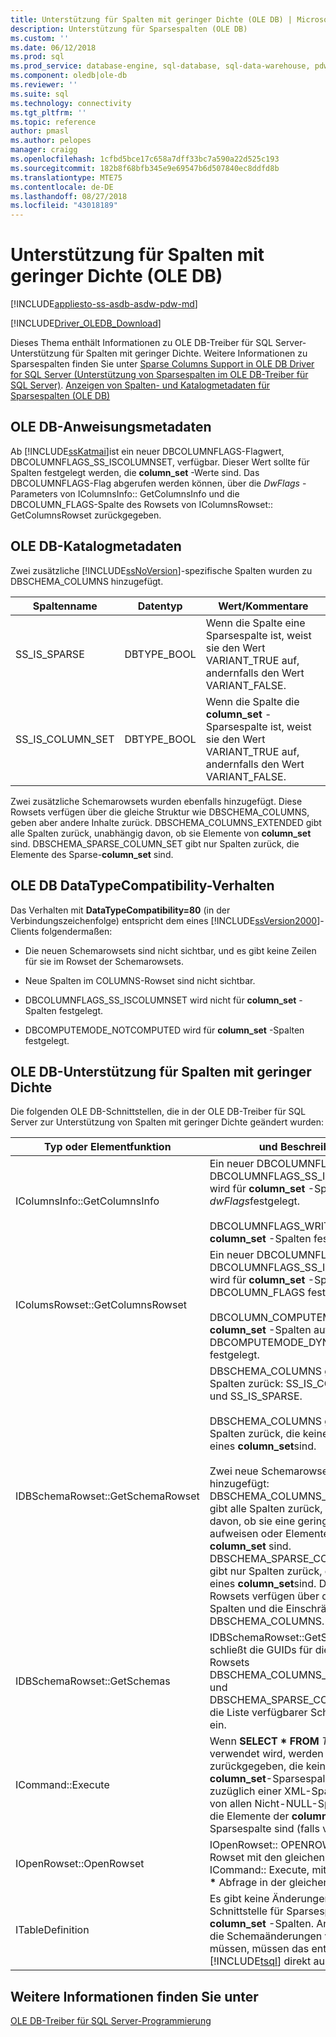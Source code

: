 ```yaml
---
title: Unterstützung für Spalten mit geringer Dichte (OLE DB) | Microsoft-Dokumentation
description: Unterstützung für Sparsespalten (OLE DB)
ms.custom: ''
ms.date: 06/12/2018
ms.prod: sql
ms.prod_service: database-engine, sql-database, sql-data-warehouse, pdw
ms.component: oledb|ole-db
ms.reviewer: ''
ms.suite: sql
ms.technology: connectivity
ms.tgt_pltfrm: ''
ms.topic: reference
author: pmasl
ms.author: pelopes
manager: craigg
ms.openlocfilehash: 1cfbd5bce17c658a7dff33bc7a590a22d525c193
ms.sourcegitcommit: 182b8f68bfb345e9e69547b6d507840ec8ddfd8b
ms.translationtype: MTE75
ms.contentlocale: de-DE
ms.lasthandoff: 08/27/2018
ms.locfileid: "43018189"
---
```

# <a name="sparse-columns-support-ole-db"></a>Unterstützung für Spalten mit geringer Dichte (OLE DB)
[!INCLUDE[appliesto-ss-asdb-asdw-pdw-md](../../../includes/appliesto-ss-asdb-asdw-pdw-md.md)]

[!INCLUDE[Driver_OLEDB_Download](../../../includes/driver_oledb_download.md)]

  Dieses Thema enthält Informationen zu OLE DB-Treiber für SQL Server-Unterstützung für Spalten mit geringer Dichte. Weitere Informationen zu Sparsespalten finden Sie unter [Sparse Columns Support in OLE DB Driver for SQL Server (Unterstützung von Sparsespalten im OLE DB-Treiber für SQL Server)](../../oledb/features/sparse-columns-support-in-oledb-driver-for-sql-server.md). [Anzeigen von Spalten- und Katalogmetadaten für Sparsespalten &#40;OLE DB&#41;](../../oledb/ole-db-how-to/display-column-and-catalog-metadata-for-sparse-columns-ole-db.md)  
  
## <a name="ole-db-statement-metadata"></a>OLE DB-Anweisungsmetadaten  
 Ab [!INCLUDE[ssKatmai](../../../includes/sskatmai-md.md)]ist ein neuer DBCOLUMNFLAGS-Flagwert, DBCOLUMNFLAGS_SS_ISCOLUMNSET, verfügbar. Dieser Wert sollte für Spalten festgelegt werden, die **column_set** -Werte sind. Das DBCOLUMNFLAGS-Flag abgerufen werden können, über die *DwFlags* -Parameters von IColumnsInfo:: GetColumnsInfo und die DBCOLUMN_FLAGS-Spalte des Rowsets von IColumnsRowset:: GetColumnsRowset zurückgegeben.  
  
## <a name="ole-db-catalog-metadata"></a>OLE DB-Katalogmetadaten  
 Zwei zusätzliche [!INCLUDE[ssNoVersion](../../../includes/ssnoversion-md.md)]-spezifische Spalten wurden zu DBSCHEMA_COLUMNS hinzugefügt.  
  
|Spaltenname|Datentyp|Wert/Kommentare|  
|-----------------|---------------|---------------------|  
|SS_IS_SPARSE|DBTYPE_BOOL|Wenn die Spalte eine Sparsespalte ist, weist sie den Wert VARIANT_TRUE auf, andernfalls den Wert VARIANT_FALSE.|  
|SS_IS_COLUMN_SET|DBTYPE_BOOL|Wenn die Spalte die **column_set** -Sparsespalte ist, weist sie den Wert VARIANT_TRUE auf, andernfalls den Wert VARIANT_FALSE.|  
  
 Zwei zusätzliche Schemarowsets wurden ebenfalls hinzugefügt. Diese Rowsets verfügen über die gleiche Struktur wie DBSCHEMA_COLUMNS, geben aber andere Inhalte zurück. DBSCHEMA_COLUMNS_EXTENDED gibt alle Spalten zurück, unabhängig davon, ob sie Elemente von **column_set** sind. DBSCHEMA_SPARSE_COLUMN_SET gibt nur Spalten zurück, die Elemente des Sparse-**column_set** sind.  
  
## <a name="ole-db-datatypecompatibility-behavior"></a>OLE DB DataTypeCompatibility-Verhalten  
 Das Verhalten mit **DataTypeCompatibility=80** (in der Verbindungszeichenfolge) entspricht dem eines [!INCLUDE[ssVersion2000](../../../includes/ssversion2000-md.md)]-Clients folgendermaßen:  
  
-   Die neuen Schemarowsets sind nicht sichtbar, und es gibt keine Zeilen für sie im Rowset der Schemarowsets.  
  
-   Neue Spalten im COLUMNS-Rowset sind nicht sichtbar.  
  
-   DBCOLUMNFLAGS_SS_ISCOLUMNSET wird nicht für **column_set** -Spalten festgelegt.  
  
-   DBCOMPUTEMODE_NOTCOMPUTED wird für **column_set** -Spalten festgelegt.  
  
## <a name="ole-db-support-for-sparse-columns"></a>OLE DB-Unterstützung für Spalten mit geringer Dichte  
 Die folgenden OLE DB-Schnittstellen, die in der OLE DB-Treiber für SQL Server zur Unterstützung von Spalten mit geringer Dichte geändert wurden:  
  
|Typ oder Elementfunktion|und Beschreibung|  
|-----------------------------|-----------------|  
|IColumnsInfo::GetColumnsInfo|Ein neuer DBCOLUMNFLAGS-Flagwert, DBCOLUMNFLAGS_SS_ISCOLUMNSET, wird für **column_set** -Spalten in *dwFlags*festgelegt.<br /><br /> DBCOLUMNFLAGS_WRITE wird für **column_set** -Spalten festgelegt.|  
|IColumsRowset::GetColumnsRowset|Ein neuer DBCOLUMNFLAGS-Flagwert, DBCOLUMNFLAGS_SS_ISCOLUMNSET, wird für **column_set** -Spalten in DBCOLUMN_FLAGS festgelegt.<br /><br /> DBCOLUMN_COMPUTEMODE wird für **column_set** -Spalten auf DBCOMPUTEMODE_DYNAMIC festgelegt.|  
|IDBSchemaRowset::GetSchemaRowset|DBSCHEMA_COLUMNS gibt zwei neue Spalten zurück: SS_IS_COLUMN_SET und SS_IS_SPARSE.<br /><br /> DBSCHEMA_COLUMNS gibt nur Spalten zurück, die keine Elemente eines **column_set**sind.<br /><br /> Zwei neue Schemarowsets wurden hinzugefügt: DBSCHEMA_COLUMNS_EXTENDED gibt alle Spalten zurück, unabhängig davon, ob sie eine geringe Dichte aufweisen oder Elemente von **column_set** sind. DBSCHEMA_SPARSE_COLUMN_SET gibt nur Spalten zurück, die Elemente eines **column_set**sind. Diese neuen Rowsets verfügen über die gleichen Spalten und die Einschränkungen wie DBSCHEMA_COLUMNS.|  
|IDBSchemaRowset::GetSchemas|IDBSchemaRowset::GetSchemas schließt die GUIDs für die neuen Rowsets DBSCHEMA_COLUMNS_EXTENDED und DBSCHEMA_SPARSE_COLUMN_SET in die Liste verfügbarer Schemarowsets ein.|  
|ICommand::Execute|Wenn **SELECT \* FROM** *Tabelle* verwendet wird, werden alle Spalten zurückgegeben, die keine Elemente der **column_set**-Sparsespalte sind, zuzüglich einer XML-Spalte, die Werte von allen Nicht-NULL-Spalten enthält, die Elemente der **column_set**-Sparsespalte sind (falls vorhanden).|  
|IOpenRowset::OpenRowset|IOpenRowset:: OPENROWSET gibt ein Rowset mit den gleichen Spalten wie ICommand:: Execute, mit einem **wählen \***  Abfrage in der gleichen Tabelle.|  
|ITableDefinition|Es gibt keine Änderungen an dieser Schnittstelle für Sparsespalten oder für **column_set** -Spalten. Anwendungen, die Schemaänderungen vornehmen müssen, müssen das entsprechende [!INCLUDE[tsql](../../../includes/tsql-md.md)] direkt ausführen.|  
  
## <a name="see-also"></a>Weitere Informationen finden Sie unter  
 [OLE DB-Treiber für SQL Server-Programmierung](../../oledb/ole-db/oledb-driver-for-sql-server-programming.md)  
  
  
